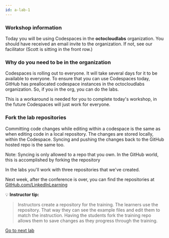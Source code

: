 ```yaml
---
id: a-lab-1
---
```


### Workshop information

Today you will be using Codespaces in the **octocloudlabs** organization. You should have received an email invite to the organization.  If not, see our facilitator (Scott is sitting in the front row.)

### Why do you need to be in the organization

Codespaces is rolling out to everyone. It will take several days for it to be available to everyone.  To ensure that you can use Codespaces today, GitHub has preallocated codespace instances in the octocloudlabs organization. So, if you in the org, you can do the labs.

This is a workaround is needed for you to complete  today's workshop, in the future Codespaces will just work for everyone.

### Fork the lab repositories

Committing code changes while editing within a codespace is the same as when editing code in a local repository. The changes are stored locally, within the Codespace. Syncing and pushing the changes back to the GitHub hosted repo is the same too. 

Note: Syncing is only allowed to a repo that you own. In the GitHub world, this is accomplished by forking the repository

In the labs you'll work with three repositories that we've created.

Next week, after the conference is over, you can find the repositories at <a href="httpw:/github.com/linkedinlearning/">GitHub.com/LinkedInLearning<a/>

💡 **Instructor tip:**

>Instructors create a repository for the training. The learners use the repository. That way they can see the example files and edit them to match the instruction. Having the students fork the training repo allows them to save changes as they progress through the training.

[Go to next lab](/walt/lab-2.html)